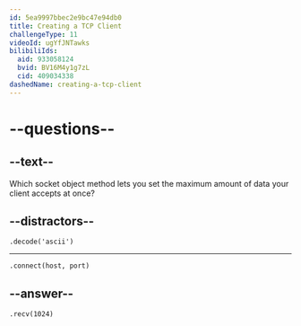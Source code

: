 ```yaml
---
id: 5ea9997bbec2e9bc47e94db0
title: Creating a TCP Client
challengeType: 11
videoId: ugYfJNTawks
bilibiliIds:
  aid: 933058124
  bvid: BV16M4y1g7zL
  cid: 409034338
dashedName: creating-a-tcp-client
---
```


# --questions--

## --text--

Which socket object method lets you set the maximum amount of data your client accepts at once?

## --distractors--

`.decode('ascii')`

---

`.connect(host, port)`

## --answer--

`.recv(1024)`

